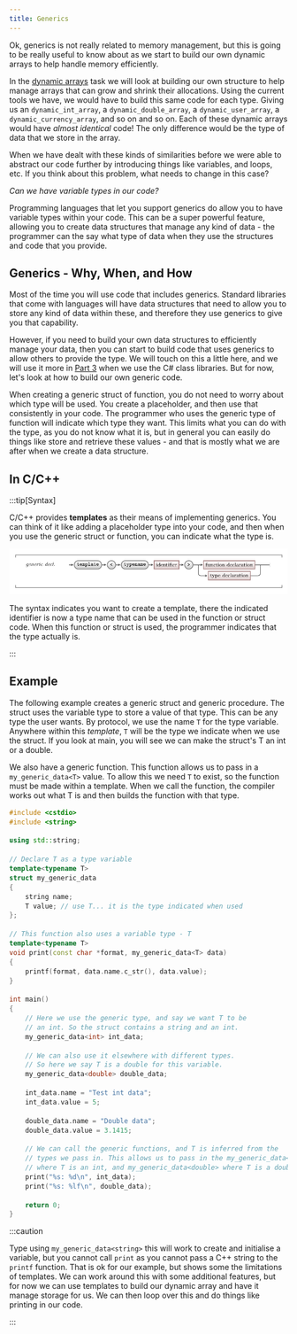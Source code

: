 ```yaml
---
title: Generics
---
```


Ok, generics is not really related to memory management, but this is going to be really useful to know about as we start to build our own dynamic arrays to help handle memory efficiently.

In the [dynamic arrays](../../2-put-together/02-dynamic-array) task we will look at building our own structure to help manage arrays that can grow and shrink their allocations. Using the current tools we have, we would have to build this same code for each type. Giving us an `dynamic_int_array`, a `dynamic_double_array`, a `dynamic_user_array`, a `dynamic_currency_array`, and so on and so on. Each of these dynamic arrays would have *almost identical* code! The only difference would be the type of data that we store in the array.

When we have dealt with these kinds of similarities before we were able to abstract our code further by introducing things like variables, and loops, etc. If you think about this problem, what needs to change in this case?

*Can we have variable types in our code?*

Programming languages that let you support generics do allow you to have variable types within your code. This can be a super powerful feature, allowing you to create data structures that manage any kind of data - the programmer can the say what type of data when they use the structures and code that you provide.

## Generics - Why, When, and How

Most of the time you will use code that includes generics. Standard libraries that come with languages will have data structures that need to allow you to store any kind of data within these, and therefore they use generics to give you that capability.

However, if you need to build your own data structures to efficiently manage your data, then you can start to build code that uses generics to allow others to provide the type. We will touch on this a little here, and we will use it more in [Part 3](../../../../part-3-programs-as-concepts/00-part-3-programs-as-concepts) when we use the C# class libraries. But for now, let's look at how to build our own generic code.

When creating a generic struct of function, you do not need to worry about which type will be used. You create a placeholder, and then use that consistently in your code. The programmer who uses the generic type of function will indicate which type they want. This limits what you can do with the type, as you do not know what it is, but in general you can easily do things like store and retrieve these values - and that is mostly what we are after when we create a data structure.

## In C/C++

:::tip[Syntax]

C/C++ provides **templates** as their means of implementing generics. You can think of it like adding a placeholder type into your code, and then when you use the generic struct or function, you can indicate what the type is.

![Syntax for generic type or function using template](./images/template.png)

The syntax indicates you want to create a template, there the indicated identifier is now a type name that can be used in the function or struct code. When this function or struct is used, the programmer indicates that the type actually is.

:::

## Example

The following example creates a generic struct and generic procedure. The struct uses the variable type to store a value of that type. This can be any type the user wants. By protocol, we use the name `T` for the type variable. Anywhere within this *template*, `T` will be the type we indicate when we use the struct. If you look at main, you will see we can make the struct's T an int or a double.

We also have a generic function. This function allows us to pass in a `my_generic_data<T>` value. To allow this we need `T` to exist, so the function must be made within a template. When we call the function, the compiler works out what T is and then builds the function with that type.

```cpp
#include <cstdio>
#include <string>

using std::string;

// Declare T as a type variable
template<typename T>
struct my_generic_data
{
    string name;
    T value; // use T... it is the type indicated when used
};

// This function also uses a variable type - T
template<typename T>
void print(const char *format, my_generic_data<T> data)
{
    printf(format, data.name.c_str(), data.value);
}

int main()
{
    // Here we use the generic type, and say we want T to be 
    // an int. So the struct contains a string and an int.
    my_generic_data<int> int_data;

    // We can also use it elsewhere with different types.
    // So here we say T is a double for this variable.
    my_generic_data<double> double_data;

    int_data.name = "Test int data";
    int_data.value = 5;

    double_data.name = "Double data";
    double_data.value = 3.1415;

    // We can call the generic functions, and T is inferred from the
    // types we pass in. This allows us to pass in the my_generic_data<int>
    // where T is an int, and my_generic_data<double> where T is a double.
    print("%s: %d\n", int_data);
    print("%s: %lf\n", double_data);

    return 0;
}
```

:::caution

Type using `my_generic_data<string>` this will work to create and initialise a variable, but you cannot call `print` as you cannot pass a C++ string to the `printf` function. That is ok for our example, but shows some the limitations of templates. We can work around this with some additional features, but for now we can use templates to build our dynamic array and have it manage storage for us. We can then loop over this and do things like printing in our code.

:::
